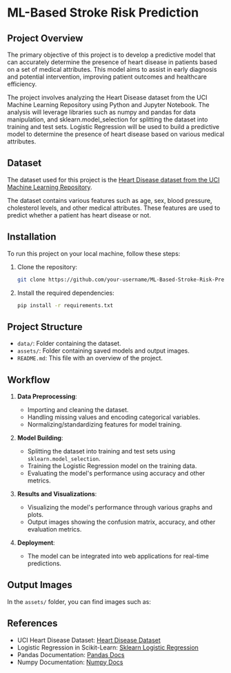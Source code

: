 # ML-Based Stroke Risk Prediction

## Project Overview

The primary objective of this project is to develop a predictive model that can accurately determine the presence of heart disease in patients based on a set of medical attributes. This model aims to assist in early diagnosis and potential intervention, improving patient outcomes and healthcare efficiency.

The project involves analyzing the Heart Disease dataset from the UCI Machine Learning Repository using Python and Jupyter Notebook. The analysis will leverage libraries such as numpy and pandas for data manipulation, and sklearn.model_selection for splitting the dataset into training and test sets. Logistic Regression will be used to build a predictive model to determine the presence of heart disease based on various medical attributes.

## Dataset

The dataset used for this project is the [Heart Disease dataset from the UCI Machine Learning Repository](https://archive.ics.uci.edu/dataset/45/heart+disease).

The dataset contains various features such as age, sex, blood pressure, cholesterol levels, and other medical attributes. These features are used to predict whether a patient has heart disease or not.

## Installation

To run this project on your local machine, follow these steps:

1. Clone the repository:

   ```bash
   git clone https://github.com/your-username/ML-Based-Stroke-Risk-Prediction.git
   ```

2. Install the required dependencies:
   ```bash
   pip install -r requirements.txt
   ```

## Project Structure

- `data/`: Folder containing the dataset.
- `assets/`: Folder containing saved models and output images.
- `README.md`: This file with an overview of the project.

## Workflow

1. **Data Preprocessing**:

   - Importing and cleaning the dataset.
   - Handling missing values and encoding categorical variables.
   - Normalizing/standardizing features for model training.

2. **Model Building**:

   - Splitting the dataset into training and test sets using `sklearn.model_selection`.
   - Training the Logistic Regression model on the training data.
   - Evaluating the model's performance using accuracy and other metrics.

3. **Results and Visualizations**:

   - Visualizing the model's performance through various graphs and plots.
   - Output images showing the confusion matrix, accuracy, and other evaluation metrics.

4. **Deployment**:
   - The model can be integrated into web applications for real-time predictions.

## Output Images

In the `assets/` folder, you can find images such as:

## References

- UCI Heart Disease Dataset: [Heart Disease Dataset](https://archive.ics.uci.edu/dataset/45/heart+disease)
- Logistic Regression in Scikit-Learn: [Sklearn Logistic Regression](https://scikit-learn.org/stable/modules/generated/sklearn.linear_model.LogisticRegression.html)
- Pandas Documentation: [Pandas Docs](https://pandas.pydata.org/pandas-docs/stable/)
- Numpy Documentation: [Numpy Docs](https://numpy.org/doc/stable/)
